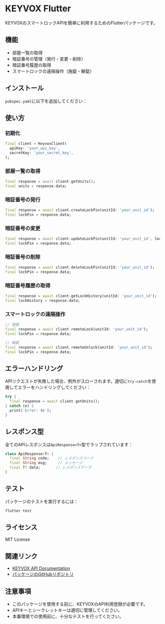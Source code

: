 # KEYVOX Flutter

KEYVOXのスマートロックAPIを簡単に利用するためのFlutterパッケージです。

## 機能

- 部屋一覧の取得
- 暗証番号の管理（発行・変更・削除）
- 暗証番号履歴の取得
- スマートロックの遠隔操作（施錠・解錠）

## インストール

`pubspec.yaml`に以下を追加してください：

## 使い方

### 初期化
```dart 
final client = KeyvoxClient(
  apiKey: 'your_api_key',
  secretKey: 'your_secret_key',
);
```

### 部屋一覧の取得

```dart
final response = await client.getUnits();
final units = response.data;
```

### 暗証番号の発行

```dart
final response = await client.createLockPin(unitId: 'your_unit_id');
final lockPin = response.data;
```

### 暗証番号の変更

```dart
final response = await client.updateLockPin(unitId: 'your_unit_id', lockPin: 'your_lock_pin');
final lockPin = response.data;
```

### 暗証番号の削除

```dart
final response = await client.deleteLockPin(unitId: 'your_unit_id');
final lockPin = response.data;
```

### 暗証番号履歴の取得

```dart
final response = await client.getLockHistory(unitId: 'your_unit_id');
final lockHistory = response.data;
```

### スマートロックの遠隔操作



```dart
// 施錠
final response = await client.remoteLock(unitId: 'your_unit_id');
final lockPin = response.data;

// 解錠
final response = await client.remoteUnlock(unitId: 'your_unit_id');
final lockPin = response.data;
```

## エラーハンドリング

APIリクエストが失敗した場合、例外がスローされます。適切に`try-catch`を使用してエラーをハンドリングしてください：

```dart
try {
  final response = await client.getUnits();
} catch (e) {
  print('Error: $e');
}
```

## レスポンス型

全てのAPIレスポンスは`ApiResponse<T>`型でラップされています：

```dart
class ApiResponse<T> {
  final String code;    // レスポンスコード
  final String msg;     // メッセージ
  final T? data;       // レスポンスデータ
}
```

## テスト

パッケージのテストを実行するには：

```bash
flutter test
```

## ライセンス

MIT License

## 関連リンク

- [KEYVOX API Documentation](https://developers.keyvox.co/)
- [パッケージのGitHubリポジトリ](https://github.com/yourusername/keyvox_flutter)

## 注意事項

- このパッケージを使用する前に、KEYVOXのAPI利用登録が必要です。
- APIキーとシークレットキーは適切に管理してください。
- 本番環境での使用前に、十分なテストを行ってください。

